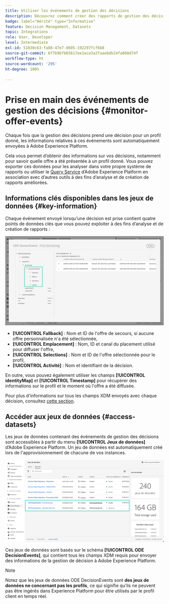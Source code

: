 ```yaml
---
title: Utiliser les événements de gestion des décisions
description: Découvrez comment créer des rapports de gestion des décisions dans Adobe Experience Platform.
badge: label="Hérité" type="Informative"
feature: Decision Management, Datasets
topic: Integrations
role: User, Developer
level: Intermediate
exl-id: 51830c63-fa88-47e7-8605-192297fcf6b8
source-git-commit: 6f7b9bfb65617ee1ace3a2faaebdb24fa068d74f
workflow-type: ht
source-wordcount: '295'
ht-degree: 100%

---
```


# Prise en main des événements de gestion des décisions {#monitor-offer-events}

Chaque fois que la gestion des décisions prend une décision pour un profil donné, les informations relatives à ces événements sont automatiquement envoyées à Adobe Experience Platform.

Cela vous permet d’obtenir des informations sur vos décisions, notamment pour savoir quelle offre a été présentée à un profil donné. Vous pouvez exporter ces données pour les analyser dans votre propre système de rapports ou utiliser le [Query Service](https://experienceleague.adobe.com/docs/experience-platform/query/home.html?lang=fr) d’Adobe Experience Platform en association avec d’autres outils à des fins d’analyse et de création de rapports améliorées.

## Informations clés disponibles dans les jeux de données {#key-information}

Chaque événement envoyé lorsqu’une décision est prise contient quatre points de données clés que vous pouvez exploiter à des fins d’analyse et de création de rapports :

![](../assets/events-dataset-preview.png)

* **[!UICONTROL Fallback]** : Nom et ID de l&#39;offre de secours, si aucune offre personnalisée n&#39;a été sélectionnée,
* **[!UICONTROL Emplacement]** : Nom, ID et canal du placement utilisé pour diffuser l&#39;offre,
* **[!UICONTROL Selections]** : Nom et ID de l&#39;offre sélectionnée pour le profil,
* **[!UICONTROL Activité]** : Nom et identifiant de la décision.

En outre, vous pouvez également utiliser les champs **[!UICONTROL identityMap]** et **[!UICONTROL Timestamp]** pour récupérer des informations sur le profil et le moment où l&#39;offre a été diffusée.

Pour plus d&#39;informations sur tous les champs XDM envoyés avec chaque décision, consultez [cette section](xdm-fields.md).

## Accéder aux jeux de données {#access-datasets}

Les jeux de données contenant des événements de gestion des décisions sont accessibles à partir du menu **[!UICONTROL Jeux de données]** d’Adobe Experience Platform. Un jeu de données est automatiquement créé lors de l&#39;approvisionnement de chacune de vos instances.

![](../assets/events-datasets-list.png)

Ces jeux de données sont basés sur le schéma **[!UICONTROL ODE DecisionEvents]**, qui contient tous les champs XDM requis pour envoyer des informations de la gestion de décision à Adobe Experience Platform.

>[!NOTE]
>
>Notez que les jeux de données ODE DecisionEvents sont **des jeux de données ne concernant pas les profils**, ce qui signifie qu’ils ne peuvent pas être ingérés dans Experience Platform pour être utilisés par le profil client en temps réel.
